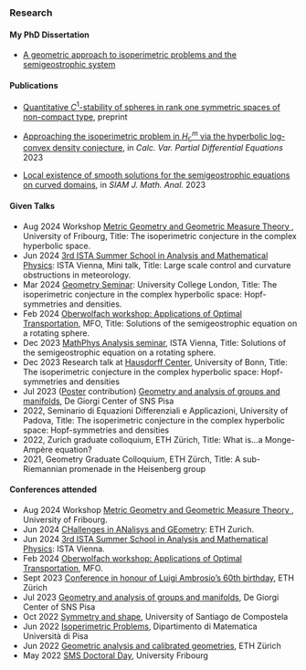 ### Research

#### My PhD Dissertation

- [A geometric approach to isoperimetric problems and the semigeostrophic system](https://www.research-collection.ethz.ch/handle/20.500.11850/680865)

#### Publications

- [Quantitative $C^1$-stability of spheres in rank one symmetric spaces of non-compact type](https://arxiv.org/abs/2304.02412), preprint

- [Approaching the isoperimetric problem in $H^m_\mathbb{C}$ via the hyperbolic log-convex density conjecture](https://link.springer.com/article/10.1007/s00526-023-02617-0), in *Calc. Var. Partial Differential Equations* 2023

- [Local existence of smooth solutions for the semigeostrophic equations on curved domains](https://epubs.siam.org/doi/full/10.1137/22M1532846), in *SIAM J. Math. Anal.* 2023

#### Given Talks

-  Aug 2024 Workshop [Metric Geometry and Geometric Measure Theory ](https://commonweb.unifr.ch/_Science/Math/Pub/metric-geo-gmt/index.html), University of Fribourg, Title: The isoperimetric conjecture in the complex hyperbolic space.
- Jun 2024 [3rd ISTA Summer School in Analysis and Mathematical Physics](https://summerschool-analysis.ist.ac.at/): ISTA Vienna, Mini talk, Title: Large scale control and curvature obstructions in meteorology.
- Mar 2024 [Geometry Seminar](http://www.homepages.ucl.ac.uk/~ucahlfo/GeometrySeminar.html): University College London,  Title: The isoperimetric conjecture in the complex hyperbolic space: Hopf-symmetries and densities.
- Feb 2024 [Oberwolfach workshop:  Applications of Optimal Transportation](https://www.mfo.de/occasion/2406/www_view), MFO, Title: Solutions of the semigeostrophic equation on a rotating sphere.
-  Dec 2023 [MathPhys Analysis seminar](https://mathphys.pages.ist.ac.at/), ISTA Vienna, Title: Solutions of the semigeostrophic equation on a rotating sphere.
-  Dec 2023 Research talk at [Hausdorff Center](https://www.hcm.uni-bonn.de/), University of Bonn, Title: The isoperimetric conjecture in the complex hyperbolic space: Hopf-symmetries and densities
-  Jul 2023 ([Poster](poster.pdf) contribution) [Geometry and analysis of groups and manifolds](https://sites.google.com/view/geometryandanalysis/), De Giorgi Center of SNS Pisa
- 2022, Seminario di Equazioni Differenziali e Applicazioni, University of Padova, Title: The isoperimetric conjecture in the complex hyperbolic space: Hopf-symmetries and densities
- 2022, Zurich graduate colloquium, ETH Zürich, Title: What is…a Monge-Ampère equation?
- 2021, Geometry Graduate Colloquium, ETH Zürch, Title: A sub-Riemannian promenade in the Heisenberg group
  
#### Conferences attended

-  Aug 2024 Workshop [Metric Geometry and Geometric Measure Theory ](https://commonweb.unifr.ch/_Science/Math/Pub/metric-geo-gmt/index.html), University of Fribourg.
- Jun 2024 [CHallenges in ANalisys and GEometry](https://math.ethz.ch/fim/activities/conferences/CHANGE-CHallenges-in-ANalysis-and-GEometry.html): ETH Zurich.
- Jun 2024 [3rd ISTA Summer School in Analysis and Mathematical Physics](https://summerschool-analysis.ist.ac.at/): ISTA Vienna.
- Feb 2024 [Oberwolfach workshop:  Applications of Optimal Transportation](https://www.mfo.de/occasion/2406/www_view), MFO.
- Sept 2023 [Conference in honour of Luigi Ambrosio’s 60th birthday](https://math.ethz.ch/fim/activities/conferences/in-honour-of-luigi-ambrosio.html), ETH Zürich
- Jul 2023 [Geometry and analysis of groups and manifolds](https://sites.google.com/view/geometryandanalysis/), De Giorgi Center of SNS Pisa
- Oct 2022 [Symmetry and shape](http://xtsunxet.usc.es/symmetry2022/), University of Santiago de Compostela
- Jun 2022 [Isoperimetric Problems](https://events.dm.unipi.it/event/14/), Dipartimento di Matematica Università di Pisa
- Jun 2022 [Geometric analysis and calibrated geometries](https://math.ethz.ch/fim/activities/conferences/past-conferences/2022/geometric-analysis-and-calibrated-geometries.html), ETH Zürich
- May 2022 [SMS Doctoral Day](https://commonweb.unifr.ch/_Science/Math/Pub/dr.day/main.html), University Fribourg
